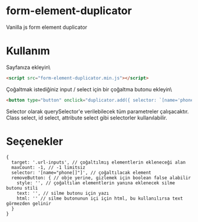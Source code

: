 # form-element-duplicator
Vanilla js form element duplicator

# Kullanım
Sayfanıza ekleyin\
```html
<script src="form-element-duplicator.min.js"></script>
```

Çoğaltmak istediğiniz input / select için bir çoğaltma butonu ekleyin\
```html
<button type="button" onclick="duplicator.add({ selector: `[name='phone[]']`, maxCount: 10 })">Add</button>
```

Selector olarak querySelector'e verilebilecek tüm parametreler çalışacaktır. Class select, id select, attribute select gibi selectorler kullanılabilir.

# Seçenekler
```json5
{
  target: '.url-inputs', // çoğaltılmış elementlerin ekleneceği alan
  maxCount: -1, // -1 limitsiz
  selector: '[name="phone[]"]', // çoğaltılacak element
  removeButton: { // obje yerine, gizlemek için boolean false alabilir
    style: '', // çoğaltılan elementlerin yanına eklenecek silme butonu stili
    text: '', // silme butonu için yazı
    html: '' // silme butonunun içi için html, bu kullanılırsa text görmezden gelinir
  }
}
```

